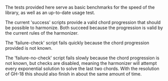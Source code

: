 The tests provided here serve as basic benchmarks for the speed of the library, as well as an up-to-date usage test.

The current 'success' scripts provide a valid chord progression that should be possible to harmonize. Both succeed because the progression is valid by the current rules of the harmonizer.

The 'failure-check' script fails quickly because the chord progression provided is not known.

The 'failure-no-check' script fails slowly because the chord progression is not known, but checks are disabled, meaning the harmonizer will attempt every exponential solution to solve the last two chords. With the resolution of GH-18 this should also finish in about the same amount of time.
